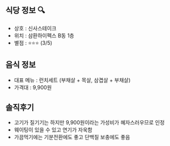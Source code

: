 ## 식당 정보 :mag:
- 상호 : 신사스테이크
- 위치 : 삼환하이펙스 B동 1층
- 별점 : :star::star::star: (3/5)

## 음식 정보

- 대표 메뉴 : 런치세트 (부채살 + 목살, 삼겹살 + 부채살) 
- 가격대 : 9,900원 

## 솔직후기
- 고기가 질기기는 하지만 9,900원이라는 가성비가 혜자스러우므로 인정 
- 웨이팅이 있을 수 있고 연기가 자욱함 
- 가끔먹기에는 기분전환에도 좋고 단백질 보충에도 좋음
